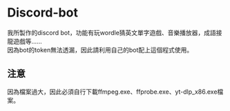 # Discord-bot
我所製作的discord bot，功能有玩wordle猜英文單字遊戲、音樂播放器，成語接龍遊戲等......
<br>因為bot的token無法透漏，因此請利用自己的bot配上這個程式使用。<br>
## 注意
因為檔案過大，因此必須自行下載ffmpeg.exe、ffprobe.exe、yt-dlp_x86.exe檔案。

